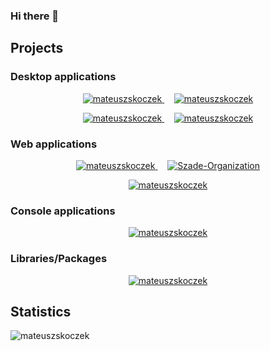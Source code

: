 ### Hi there 👋

## Projects

### Desktop applications

<p align="center">
  <a href="https://github.com/mateuszskoczek/VDownload" style="table, tr, td { border: none; }">
    <img src="https://github-readme-stats.vercel.app/api/pin/?username=mateuszskoczek&repo=VDownload&theme=dark&bg_color=25,020022,005e88&border_color=000000&show_owner=true&description_lines_count=3" alt="mateuszskoczek" />
  </a>
  &nbsp;&nbsp;&nbsp;
  <a href="https://github.com/mateuszskoczek/TimetableDesigner" style="table, tr, td { border: none; }">
    <img src="https://github-readme-stats.vercel.app/api/pin/?username=mateuszskoczek&repo=TimetableDesigner&theme=dark&bg_color=25,0a0022,340088&border_color=000000&show_owner=true&description_lines_count=3" alt="mateuszskoczek" />
  </a>
</p>
<p align="center">
  <a href="https://github.com/mateuszskoczek/GeneratorCSV" style="table, tr, td { border: none; }">
    <img src="https://github-readme-stats.vercel.app/api/pin/?username=mateuszskoczek&repo=GeneratorCSV&theme=dark&bg_color=25,220005,88001c&border_color=000000&show_owner=true&description_lines_count=3" alt="mateuszskoczek" />
  </a>
  &nbsp;&nbsp;&nbsp;
  <a href="https://github.com/sebastian-jedrzejewski/JavaGridGraph" style="table, tr, td { border: none; }">
    <img src="https://github-readme-stats.vercel.app/api/pin/?username=sebastian-jedrzejewski&repo=JavaGridGraph&theme=transparent&show_owner=true&description_lines_count=3" alt="mateuszskoczek" />
  </a>
</p>

### Web applications

<p align="center">
  <a href="https://github.com/mateuszskoczek/WatchIt" style="table, tr, td { border: none; }">
    <img src="https://github-readme-stats.vercel.app/api/pin/?username=mateuszskoczek&repo=WatchIt&theme=dark&bg_color=25,220d00,885900&border_color=000000&show_owner=true&description_lines_count=3" alt="mateuszskoczek" />
  </a>
  &nbsp;&nbsp;&nbsp;
  <a href="https://github.com/Szade-Organization/BetterCalendar-API" style="table, tr, td { border: none; }">
    <img src="https://github-readme-stats.vercel.app/api/pin/?username=Szade-Organization&repo=BetterCalendar-API&theme=dark&bg_color=25,002200,008809&border_color=000000&show_owner=true&description_lines_count=3" alt="Szade-Organization" />
  </a>
</p>
<p align="center">
  <a href="https://github.com/mateuszskoczek/SecureBank" style="table, tr, td { border: none; }">
    <img src="https://github-readme-stats.vercel.app/api/pin/?username=mateuszskoczek&repo=SecureBank&theme=transparent&show_owner=true&description_lines_count=3" alt="mateuszskoczek" />
  </a>
</p>

### Console applications

<p align="center">
  <a href="https://github.com/sebastian-jedrzejewski/GridGraph" style="table, tr, td { border: none; }">
    <img align="center" src="https://github-readme-stats.vercel.app/api/pin/?username=sebastian-jedrzejewski&repo=GridGraph&theme=transparent&show_owner=true&description_lines_count=3" alt="mateuszskoczek" />
  </a>
</p>

### Libraries/Packages

<p align="center">
  <a href="https://github.com/mateuszskoczek/SimpleToolkit" style="table, tr, td { border: none; }">
    <img align="center" src="https://github-readme-stats.vercel.app/api/pin/?username=mateuszskoczek&repo=SimpleToolkit&theme=dark&bg_color=25,222200,808800&border_color=000000&show_owner=true&description_lines_count=3" alt="mateuszskoczek" />
  </a>
</p>



## Statistics

<img align="center" src="https://github-readme-stats.vercel.app/api/top-langs/?username=mateuszskoczek&theme=transparent&card_width=1100" alt="mateuszskoczek" />
